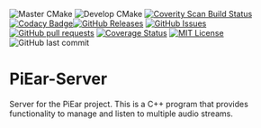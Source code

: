 ![Master CMake](https://img.shields.io/github/workflow/status/PiEar-In-Ear-Monitor/Server/Master%20CMake/master)
![Develop CMake](https://img.shields.io/github/workflow/status/PiEar-In-Ear-Monitor/Server/Develop%20CMake/develop)
[![Coverity Scan Build Status](https://scan.coverity.com/projects/24545/badge.svg)](https://scan.coverity.com/projects/alexoconnorhub-piear-server)
[![Codacy Badge](https://app.codacy.com/project/badge/Grade/c0f4a2a487784594957110955b7cdff1)](https://www.codacy.com/gh/PiEar-In-Ear-Monitor/Server/dashboard?utm_source=github.com&amp;utm_medium=referral&amp;utm_content=PiEar-In-Ear-Monitor/Server&amp;utm_campaign=Badge_Grade)[![GitHub Releases](https://img.shields.io/github/v/release/PiEar-In-Ear-Monitor/Server.svg)](https://github.com/PiEar-In-Ear-Monitor/Server/releases)
[![GitHub Issues](https://img.shields.io/github/issues/PiEar-In-Ear-Monitor/Server.svg)](https://github.com/PiEar-In-Ear-Monitor/Server/issues)
[![GitHub pull requests](https://img.shields.io/github/issues-pr/PiEar-In-Ear-Monitor/Server)](https://github.com/PiEar-In-Ear-Monitor/Server/pulls)
[![Coverage Status](https://coveralls.io/repos/github/PiEar-In-Ear-Monitor/Server/badge.svg?branch=master)](https://coveralls.io/github/PiEar-In-Ear-Monitor/Server?branch=master)
[![MIT License](https://img.shields.io/github/license/PiEar-In-Ear-Monitor/Server)](https://github.com/PiEar-In-Ear-Monitor/Server/blob/master/LICENSE)
![GitHub last commit](https://img.shields.io/github/last-commit/PiEar-In-Ear-Monitor/Server)

# PiEar-Server
Server for the PiEar project. This is a C++ program that provides functionality to manage and listen to multiple audio streams.

